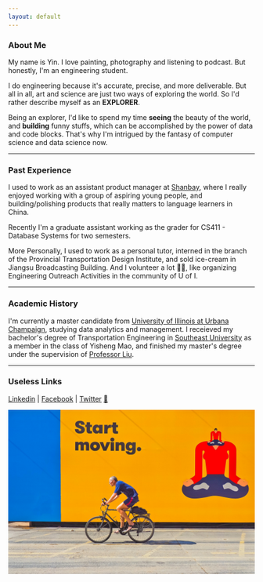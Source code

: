 ```yaml
---
layout: default
---
```


### About Me
My name is Yin. I love painting, photography and listening to podcast. But honestly, I'm an engineering student.

I do engineering because it's accurate, precise, and more deliverable. But all in all, art and science are just two ways of exploring the world. So I'd rather describe myself as an __EXPLORER__.

Being an explorer, I'd like to spend my time **seeing** the beauty of the world, and **building** funny stuffs, which can be accomplished by the power of data and code blocks. That's why I'm intrigued by the fantasy of computer science and data science now.

---------------------------
### Past Experience
I used to work as an assistant product manager at [Shanbay](https://www.shanbay.com/), where I really enjoyed working with a group of aspiring young people, and building/polishing products that really matters to language learners in China.

Recently I'm a graduate assistant working as the grader for CS411 - Database Systems for two semesters.

More Personally, I used to work as a personal tutor, interned in the branch of the Provincial Transportation Design Institute, and sold ice-cream in Jiangsu Broadcasting Building. And I volunteer a lot 🙋🏻, like organizing Engineering Outreach Activities in the community of U of I‍.

---------------------------
### Academic History
I'm currently a master candidate from [University of Illinois at Urbana Champaign](https://illinois.edu/), studying data analytics and management. I receieved my bachelor's degree of Transportation Engineering in [Southeast University](http://www.seu.edu.cn/english/) as a member in the class of Yisheng Mao, and finished my master's degree under the supervision of [Professor Liu](https://scholar.google.com/citations?user=55tnR_sAAAAJ&hl=en).

<!-- **Related Coursework in UIUC**
- CS225 Data Structure and Algorithms
- ECE398 Blockchain and Smart Contract
- CS411 Database Systems
- CS425 Distributed Systems
- CS447 Natural Language Processing
- CS483 Applied Parallel Programming
- IE529 Stat of Big Data & Clustering
- IE531 Algorithms for Data Analysis
- IE532 Analysis of Network Data -->
---------------------------
### Useless Links
[Linkedin](https://www.linkedin.com/in/ariesyin/?locale=en_US) | [Facebook](https://www.facebook.com/yin.zhang.988) | [Twitter](https://twitter.com/64zhangyin)    [🍬](/subPages/myPaint)


![](./assets/img/temp.jpg)
